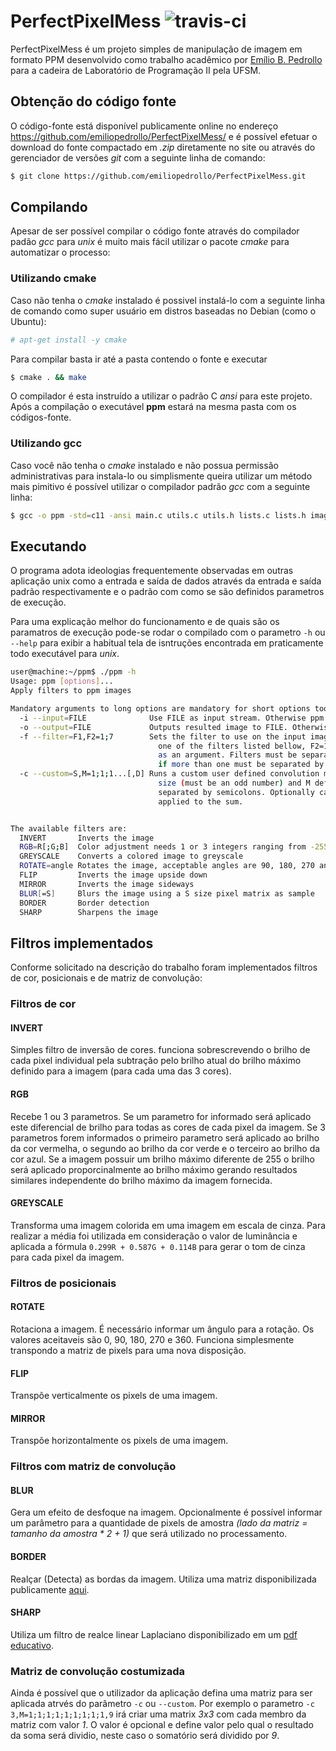 # PerfectPixelMess ![travis-ci](https://travis-ci.org/emiliopedrollo/PerfectPixelMess.svg?branch=master)

PerfectPixelMess é um projeto simples de manipulação de imagem em formato PPM desenvolvido como trabalho acadêmico por [Emílio B. Pedrollo] para a cadeira de Laboratório de Programação II pela UFSM.

[Emílio B. Pedrollo]: <https://github.com/emiliopedrollo>

## Obtenção do código fonte
O código-fonte está disponível publicamente online no endereço https://github.com/emiliopedrollo/PerfectPixelMess/ e é possível efetuar o download do fonte compactado em *.zip* diretamente no site ou através do gerenciador de versões *git* com a seguinte linha de comando:
```sh
$ git clone https://github.com/emiliopedrollo/PerfectPixelMess.git
```


## Compilando
Apesar de ser possível compilar o código fonte através do compilador padão *gcc* para *unix* é muito mais fácil utilizar o pacote *cmake* para automatizar o processo:

### Utilizando cmake
Caso não tenha o *cmake* instalado é possivel instalá-lo com a seguinte linha de comando como super usuário em distros baseadas no Debian (como o Ubuntu):
 ```sh
 # apt-get install -y cmake 
 ```
Para compilar basta ir até a pasta contendo o fonte e executar
```sh
$ cmake . && make
```
O compilador é esta instruído a utilizar o padrão C *ansi* para este projeto. Após a compilação o executável **ppm** estará na mesma pasta com os códigos-fonte.


### Utilizando gcc
Caso você não tenha o *cmake* instalado e não possua permissão administrativas para instala-lo ou simplismente queira utilizar um método mais pimitivo é possível utilizar o compilador padrão *gcc* com a seguinte linha:
```sh
$ gcc -o ppm -std=c11 -ansi main.c utils.c utils.h lists.c lists.h image.c image.h conv_mat.c conv_mat.h filter.c filter.h -lm
```

## Executando
O programa adota ideologias frequentemente observadas em outras aplicação unix como a entrada e saída de dados através da entrada e saída padrão respectivamente e o padrão com como se são definidos parametros de execução.

Para uma explicação melhor do funcionamento e de quais são os paramatros de execução pode-se rodar o compilado com o parametro ```-h``` ou ```--help``` para exibir a habitual tela de isntruções encontrada em praticamente todo executável para *unix*.

```sh
user@machine:~/ppm$ ./ppm -h
Usage: ppm [options]...
Apply filters to ppm images

Mandatory arguments to long options are mandatory for short options too.
  -i --input=FILE              Use FILE as input stream. Otherwise ppm uses stdin.
  -o --output=FILE             Outputs resulted image to FILE. Otherwise prints to stdout.
  -f --filter=F1,F2=1;7        Sets the filter to use on the input image. Where F1 represent 
                                 one of the filters listed bellow, F2=1 represent another with 1
                                 as an argument. Filters must be separated by commas. Arguments, 
                                 if more than one must be separated by semicolons.
  -c --custom=S,M=1;1;1...[,D] Runs a custom user defined convolution matrix where S is the matrix
                                 size (must be an odd number) and M defines the matrix values
                                 separated by semicolons. Optionally can be defined a divider to be
                                 applied to the sum.


The available filters are:
  INVERT       Inverts the image
  RGB=R[;G;B]  Color adjustment needs 1 or 3 integers ranging from -255 to 255 as parameter
  GREYSCALE    Converts a colored image to greyscale
  ROTATE=angle Rotates the image, acceptable angles are 90, 180, 270 and 360
  FLIP         Inverts the image upside down
  MIRROR       Inverts the image sideways
  BLUR[=S]     Blurs the image using a S size pixel matrix as sample
  BORDER       Border detection
  SHARP        Sharpens the image
```
## Filtros implementados
Conforme solicitado na descrição do trabalho foram implementados filtros de cor, posicionais e de matriz de convolução:

### Filtros de cor

#### INVERT
Simples filtro de inversão de cores. funciona sobrescrevendo o brilho de cada pixel individual pela subtração pelo brilho atual do brilho máximo definido para a imagem (para cada uma das 3 cores).

#### RGB
Recebe 1 ou 3 parametros. Se um parametro for informado será aplicado este diferencial de brilho para todas as cores de cada pixel da imagem. Se 3 parametros forem informados o primeiro parametro será aplicado ao brilho da cor vermelha, o segundo ao brilho da cor verde e o terceiro ao brilho da cor azul. Se a imagem possuir um brilho máximo diferente de 255 o brilho será aplicado proporcinalmente ao brilho máximo gerando resultados similares independente do brilho máximo da imagem fornecida.

#### GREYSCALE
Transforma uma imagem colorida em uma imagem em escala de cinza. Para realizar a média foi utilizada em consideração o valor de luminância e aplicada a fórmula ```0.299R + 0.587G + 0.114B``` para gerar o tom de cinza para cada pixel da imagem.

### Filtros de posicionais

#### ROTATE
Rotaciona a imagem. É necessário informar um ângulo para a rotação. Os valores aceitaveis são 0, 90, 180, 270 e 360. Funciona simplesmente transpondo a matriz de pixels para uma nova disposição.

#### FLIP
Transpõe verticalmente os pixels de uma imagem.

#### MIRROR
Transpõe horizontalmente os pixels de uma imagem.

### Filtros com matriz de convolução

#### BLUR
Gera um efeito de desfoque na imagem. Opcionalmente é possível informar um parâmetro para a quantidade de pixels de amostra *(lado da matriz = tamanho da amostra * 2 + 1)* que será utilizado no processamento.

#### BORDER
Realçar (Detecta) as bordas da imagem. Utiliza uma matriz disponibilizada publicamente [aqui](https://docs.gimp.org/2.8/pt_BR/plug-in-convmatrix.html).

#### SHARP
Utiliza um filtro de realce linear Laplaciano disponibilizado em um [pdf educativo](https://drive.google.com/file/d/0B5kbZ7fKpj4UdVdWckU3WG9sU0tkaGVwUGxyM0hyTGxpN2tJ/view).

### Matriz de convolução costumizada
Ainda é possível que o utilizador da aplicação defina uma matriz para ser aplicada atrvés do parâmetro ```-c``` ou ```--custom```. Por exemplo o parametro ```-c 3,M=1;1;1;1;1;1;1;1;1,9``` irá criar uma matrix *3x3* com cada membro da matriz com valor *1*. O valor é opcional e define valor pelo qual o resultado da soma será dividio, neste caso o somatório será dividido por *9*.

